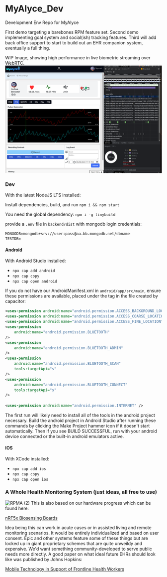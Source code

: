 # MyAlyce_Dev
 Development Env Repo for MyAlyce

 First demo targeting a barebones RPM feature set.
 Second demo implementing goal system and social(ish) tracking features.
 Third will add back office support to start to build out an EHR companion system, eventually a full thing.

WIP Image, showing high performance in live biometric streaming over WebRTC.
![Capture](./Capture.PNG)

### Dev

With the latest NodeJS LTS installed:

Install dependencies, build, and run `npm i && npm start`

You need the global dependency: 
`npm i -g tinybuild`

provide a `.env` file in `backend/dist` with mongodb login credentials:

```
MONGODB=mongodb+srv://user:pass@aa.bb.mongodb.net/dbname
TESTDB=
```


#### Android

With Android Studio installed:
- `npx cap add android`
- `npx cap copy`
- `npx cap open android`

If you do not have our AndroidManifest.xml in `android/app/src/main`, ensure these permissions are available, placed under the <!-- Permissions --> tag in the file created by capacitor:
```xml
<uses-permission android:name="android.permission.ACCESS_BACKGROUND_LOCATION" />
<uses-permission android:name="android.permission.ACCESS_COARSE_LOCATION"  />
<uses-permission android:name="android.permission.ACCESS_FINE_LOCATION"  />
<uses-permission
    android:name="android.permission.BLUETOOTH"
/>
<uses-permission
    android:name="android.permission.BLUETOOTH_ADMIN"
/>
<uses-permission
    android:name="android.permission.BLUETOOTH_SCAN"
    tools:targetApi="s"
/>
<uses-permission
    android:name="android.permission.BLUETOOTH_CONNECT"
    tools:targetApi="s"
/>

<uses-permission android:name="android.permission.INTERNET" />
```

The first run will likely need to install all of the tools in the android project necessary. Build the android project in Android Studio after running these commands by clicking the Make Project hammer icon if it doesn't start automatically. Then if you see BUILD SUCCESSFUL, run with your android device connected or the built-in android emulators active.

#### IOS 

With XCode installed:
- `npx cap add ios`
- `npx cap copy`
- `npx cap open ios`

### A Whole Health Monitoring System (just ideas, all free to use)
<img width="1430" alt="RPMA (2)" src="https://github.com/MyAlyce/MyAlyce_Dev/assets/18196383/75a714d0-2946-42cd-bd6c-3b87fd205c9f">
This is also based on our hardware progress which can be found here: 

[nRF5x Biosensing Boards](https://github.com/joshbrew/nrf5x-biosensing-boards)

Idea being this can work in acute cases or in assisted living and remote monitoring scenarios. It would be entirely individualized and based on user consent. Epic and other systems feature some of these things but are locked up in giant proprietary schemes that are quite unweildy and expensive. We'd want something community-developed to serve public needs more directly. A good paper on what ideal future EHRs should look like was published by Johns Hopkins: 

[Mobile Technology in Support of Frontline Health Workers](https://chwcentral.org/wp-content/uploads/2016/11/Mobile-Technology-in-Support-of-Frontline-Health-Workers.pdf)
